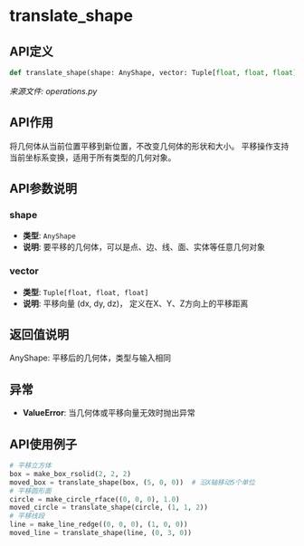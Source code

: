 # translate_shape

## API定义

```python
def translate_shape(shape: AnyShape, vector: Tuple[float, float, float]) -> AnyShape
```

*来源文件: operations.py*

## API作用

将几何体从当前位置平移到新位置，不改变几何体的形状和大小。
平移操作支持当前坐标系变换，适用于所有类型的几何对象。

## API参数说明

### shape

- **类型**: `AnyShape`
- **说明**: 要平移的几何体，可以是点、边、线、面、实体等任意几何对象

### vector

- **类型**: `Tuple[float, float, float]`
- **说明**: 平移向量 (dx, dy, dz)， 定义在X、Y、Z方向上的平移距离

## 返回值说明

AnyShape: 平移后的几何体，类型与输入相同

## 异常

- **ValueError**: 当几何体或平移向量无效时抛出异常

## API使用例子

```python
# 平移立方体
box = make_box_rsolid(2, 2, 2)
moved_box = translate_shape(box, (5, 0, 0))  # 沿X轴移动5个单位
# 平移圆形面
circle = make_circle_rface((0, 0, 0), 1.0)
moved_circle = translate_shape(circle, (1, 1, 2))
# 平移线段
line = make_line_redge((0, 0, 0), (1, 0, 0))
moved_line = translate_shape(line, (0, 3, 0))
```
